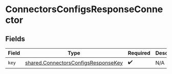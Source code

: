 # ConnectorsConfigsResponseConnector


## Fields

| Field                                                                                      | Type                                                                                       | Required                                                                                   | Description                                                                                |
| ------------------------------------------------------------------------------------------ | ------------------------------------------------------------------------------------------ | ------------------------------------------------------------------------------------------ | ------------------------------------------------------------------------------------------ |
| `key`                                                                                      | [shared.ConnectorsConfigsResponseKey](../../models/shared/connectorsconfigsresponsekey.md) | :heavy_check_mark:                                                                         | N/A                                                                                        |